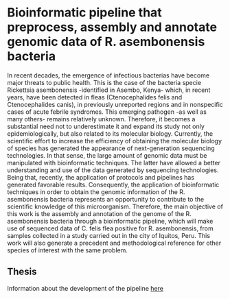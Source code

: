 # Bioinformatic pipeline that preprocess, assembly and annotate genomic data of R. asembonensis bacteria

In recent decades, the emergence of infectious bacterias have become major threats to public health. This is the case of the bacteria specie Rickettsia asembonensis -identified in Asembo, Kenya- which, in recent years, have been detected in fleas (Ctenocephalides felis and Ctenocephalides canis), in previously unreported regions and in nonspecific cases of acute febrile syndromes. This emerging pathogen -as well as many others- remains relatively unknown. Therefore, it becomes a substantial need not to underestimate it and expand its study not only epidemiologically, but also related to its molecular biology. Currently, the scientific effort to increase the efficiency of obtaining the molecular biology of species has generated the appearance of next-generation sequencing technologies. In that sense, the large amount of genomic data must be manipulated with bioinformatic techniques. The latter have allowed a better understanding and use of the data generated by sequencing technologies. Being that, recently, the application of protocols and pipelines has generated favorable results. Consequently, the application of bioinformatic techniques in order to obtain the genomic information of the R. asembonensis bacteria represents an opportunity to contribute to the scientific knowledge of this microorganism. Therefore, the main objective of this work is the assembly and annotation of the genome of the R. asembonensis bacteria through a bioinformatic pipeline, which will make use of sequenced data of C. felis flea positive for R. asembonensis, from samples collected in a study carried out in the city of Iquitos, Peru. This work will also generate a precedent and methodological reference for other species of interest with the same problem.

## Thesis
Information about the development of the pipeline [here](https://tesis.pucp.edu.pe/repositorio/handle/20.500.12404/22146)
